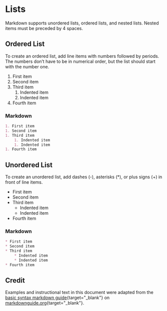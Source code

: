 # Lists
Markdown supports unordered lists, ordered lists, and nested lists.  Nested items must be preceded by 4 spaces.

## Ordered List
To create an ordered list, add line items with numbers followed by periods. The numbers don’t have to be in numerical order, but the list should start with the number one.  

1. First item
1. Second item
1. Third item
    1. Indented item
    1. Indented item
1. Fourth item 

### Markdown
```markdown
1. First item
1. Second item
1. Third item
    1. Indented item
    1. Indented item
1. Fourth item 
```

## Unordered List
To create an unordered list, add dashes (-), asterisks (*), or plus signs (+) in front of line items.

* First item
* Second item
* Third item
    * Indented item
    * Indented item
* Fourth item 

### Markdown
```markdown
* First item
* Second item
* Third item
    * Indented item
    * Indented item
* Fourth item 
```

## Credit
Examples and instructional text in this document were adapted from the [basic syntax markdown guide]{target="_blank"} on [markdownguide.org]{target="_blank"}.

[basic syntax markdown guide]: https://www.markdownguide.org/basic-syntax/#lists-1
[markdownguide.org]: https://www.markdownguide.org